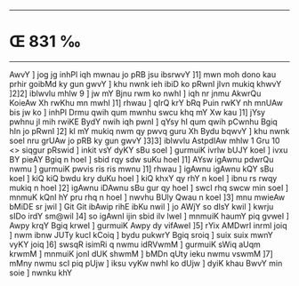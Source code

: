 ___
# Œ 831 ‰
---
AwvY ] jog jg inhPl iqh mwnau jo pRB jsu ibsrwvY ]1] mwn moh dono
kau prhir goibMd ky gun gwvY ] khu nwnk ieh ibiD ko pRwnI jIvn mukiq
khwvY ]2]2] iblwvlu mhlw 9 ] jw mY Bjnu rwm ko nwhI ] iqh nr
jnmu AkwrQu KoieAw Xh rwKhu mn mwhI ]1] rhwau ] qIrQ krY bRq Puin
rwKY nh mnUAw bis jw ko ] inhPl Drmu qwih qum mwnhu swcu khq mY Xw
kau ]1] jYsy pwhnu jl mih rwiKE BydY nwih iqh pwnI ] qYsy hI qum qwih
pCwnhu Bgiq hIn jo pRwnI ]2] kl mY mukiq nwm qy pwvq guru Xh Bydu
bqwvY ] khu nwnk soeI nru grUAw jo pRB ky gun gwvY ]3]3]
iblwvlu AstpdIAw mhlw 1 Gru 10
<> siqgur pRswid ]
inkit vsY dyKY sBu soeI ] gurmuiK ivrlw bUJY koeI ] ivxu BY pieAY Bgiq
n hoeI ] sbid rqy sdw suKu hoeI ]1] AYsw igAwnu pdwrQu nwmu ] gurmuiK
pwvis ris ris mwnu ]1] rhwau ] igAwnu igAwnu kQY sBu koeI ] kiQ
kiQ bwdu kry duKu hoeI ] kiQ khxY qy rhY n koeI ] ibnu rs rwqy mukiq n
hoeI ]2] igAwnu iDAwnu sBu gur qy hoeI ] swcI rhq swcw min soeI ]
mnmuK kQnI hY pru rhq n hoeI ] nwvhu BUly Qwau n koeI ]3] mnu mwieAw
bMiDE sr jwil ] Git Git ibAwip rihE ibKu nwil ] jo AWjY so dIsY
kwil ] kwrju sIDo irdY sm@wil ]4] so igAwnI ijin sbid ilv lweI ]
mnmuiK haumY piq gvweI ] Awpy krqY Bgiq krweI ] gurmuiK Awpy dy
vifAweI ]5] rYix AMDwrI inrml joiq ] nwm ibnw JUTy kucl kCoiq ] bydu
pukwrY Bgiq sroiq ] suix suix mwnY vyKY joiq ]6] swsqR isimRi q nwmu
idRVwmM ] gurmuiK sWiq aUqm krwmM ] mnmuiK jonI dUK shwmM ] bMDn qUty
ieku nwmu vswmM ]7] mMny nwmu scI piq pUjw ] iksu vyKw nwhI ko dUjw ]
dyiK khau BwvY min soie ] nwnku khY
####
